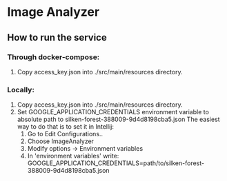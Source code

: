# Image Analyzer

## How to run the service
### Through docker-compose:
1. Copy access_key.json into ./src/main/resources directory.

### Locally:
1. Copy access_key.json into ./src/main/resources directory.
2. Set GOOGLE_APPLICATION_CREDENTIALS environment variable to absolute path to silken-forest-388009-9d4d8198cba5.json
The easiest way to do that is to set it in Intellij:
   1. Go to Edit Configurations..
   2. Choose ImageAnalyzer
   3. Modify options -> Environment variables 
   4. In 'environment variables' write: GOOGLE_APPLICATION_CREDENTIALS=path/to/silken-forest-388009-9d4d8198cba5.json